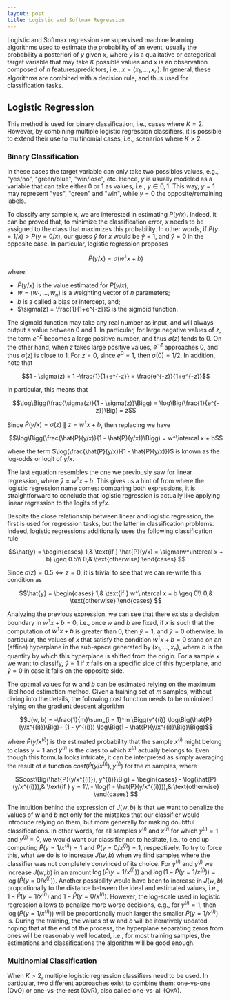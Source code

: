 ```yaml
---
layout: post
title: Logistic and Softmax Regression
---
```


Logistic and Softmax regression are supervised machine learning algorithms used to estimate the probability of an event, usually the probability a posteriori of $y$ given $x$, where $y$ is a qualitative or categorical target variable that may take $K$ possible values and $x$ is an observation composed of $n$ features/predictors, i.e., $x=(x_1,\ldots,x_n)$. In general, these algorithms are combined with a decision rule, and thus used for classification tasks.


## Logistic Regression

This method is used for binary classification, i.e., cases where $K=2$. However, by combining multiple logistic regression classifiers, it is possible to extend their use to multinomial cases, i.e., scenarios where $K>2$.  

### Binary Classification

In these cases the target variable can only take two possibles values, e.g., "yes/no", "green/blue", "win/lose", etc. Hence, $y$ is usually modeled as a variable that can take either 0 or  1 as values, i.e., $y \in {0, 1}$.  This way, $y=1$ may represent "yes",  "green" and "win", while $y=0$ the opposite/remaining labels. 

To classify any sample $x$, we are interested in estimating $P(y/x)$. Indeed,  it can be proved that, to minimize the classification error,  $x$ needs to be assigned to the class that maximizes this probability.  In other words, if $P(y=1/x) > P(y=0/x)$, our guess $\hat{y}$ for $x$ would be $\hat{y} = 1$, and $\hat{y} = 0$ in the opposite case. In particular, logistic regression proposes 

$$\hat{P}(y/x) = \sigma(w^\intercal x + b)$$

where:

- $\hat{P}(y/x)$ is the value estimated for $P(y/x)$;
 - $w = (w_1, \ldots, w_n)$ is a weighting vector of $n$ parameters;
 - $b$ is a called a bias or intercept, and;
 - $\sigma(z) = \frac{1}{1+e^{-z}}$ is the sigmoid function.

The sigmoid function may take any real number as input, and will always output a value between 0 and 1.  In particular,  for large negative values of $z$, the term $e^{-z}$ becomes a large positive number, and thus $\sigma(z)$ tends to $0$.  On the other hand, when $z$ takes large positive values,  $e^{-z}$ approaches $0$, and thus $\sigma(z)$ is close to $1$. For $z=0$, since $e^0 = 1$, then $\sigma(0) = 1/2$. In addition, note that

$$1 - \sigma(z) = 1 -\frac{1}{1+e^{-z}}  = \frac{e^{-z}}{1+e^{-z}}$$

In particular, this means that

$$\log\Bigg(\frac{\sigma(z)}{1 - \sigma(z)}\Bigg) = \log\Big(\frac{1}{e^{-z}}\Big) = z$$

Since $\hat{P}(y/x) = \sigma(z)~\|~z = w^\intercal x + b$, then replacing we have

$$\log\Bigg(\frac{\hat{P}(y/x)}{1 - \hat{P}(y/x)}\Bigg) = w^\intercal x + b$$

where the term $\log(\frac{\hat{P}(y/x)}{1 - \hat{P}(y/x)})$ is known as the log-odds or logit of $y/x$. 

The last equation resembles the one we previously saw for linear regression, where $\hat{y} =  w^\intercal x + b$.  This gives us a hint of from where the logistic regression name comes: comparing both expressions,
it is straightforward to conclude that logistic regression is actually like applying linear regression to the logits of $y/x$.  

Despite the close relationship between linear and logistic regression, the first is used for regression tasks, but the latter in classification problems.  Indeed, logistic regressions additionally uses the following  classification rule

$$\hat{y} =  
\begin{cases}
    1,& \text{if } \hat{P}(y/x) = \sigma(w^\intercal x + b) \geq 0.5\\
    0,& \text{otherwise}
\end{cases}
 $$

Since $\sigma(z) = 0.5 \iff z = 0$, it is trivial to see that we can re-write this condition as 

 $$\hat{y} =  
\begin{cases}
    1,& \text{if } w^\intercal x + b \geq 0\\
    0,& \text{otherwise}
\end{cases}
 $$

Analyzing the previous expression, we can see that there exists a decision boundary in $w^\intercal x + b = 0$, i.e., once $w$ and $b$ are fixed, if $x$ is such that the computation of $w^\intercal x + b$ is greater than $0$, then $\hat{y} = 1$, and  $\hat{y} = 0$ otherwise. In particular, the values of $x$ that satisfy the condition $w^\intercal x + b = 0$ stand on an (affine) hyperplane in the sub-space generated by $(x_1, \ldots, x_n)$, where $b$ is the quantity by which this hyperplane is shifted from the origin. For a sample $x$ we want to classify, $\hat{y} = 1$ if $x$ falls on a specific side of this hyperplane, and $\hat{y} = 0$ in case it falls on the opposite side.

The optimal values for $w$ and $b$ can be estimated relying on the maximum likelihood estimation method. Given a training set of $m$ samples, without diving into the details, the following cost function needs to be minimized relying on the gradient descent algorithm

$$J(w, b) = -\frac{1}{m}\sum_{i = 1}^m \Bigg(y^{(i)} \log\Big(\hat{P}(y/x^{(i)})\Big)+ (1 - y^{(i)}) \log\Big(1 - \hat{P}(y/x^{(i)}\Big)\Bigg)$$

where $\hat{P}(y/x^{(i)})$ is the estimated probability that the sample $x^{(i)}$ might belong to class $y=1$ and $y^{(i)}$ is the class to which $x^{(i)}$ actually belongs to. Even though this formula looks intricate, it can be interpreted as simply averaging the result of a function $cost\Big(\hat{P}(y/x^{(i)}),  y^{(i)}\Big)$ for the $m$ samples, where

$$cost\Big(\hat{P}(y/x^{(i)}), y^{(i)}\Big) = 
\begin{cases}
    - \log(\hat{P}(y/x^{(i)}),& \text{if } y = 1\\
    - \log(1 - \hat{P}(y/x^{(i)})),& \text{otherwise}
\end{cases}
 $$

The intuition behind the expression of $J(w, b)$ is that we want to penalize the values of $w$ and $b$ not only for the mistakes that our classifier would introduce relying on them, but more generally for making doubtful classifications. In other words, for all samples $x^{(i)}$ and $x^{(j)}$ for which $y^{(i)}=1$ and $y^{(j)}=0$, we would want our classifier not to hesitate, i.e.,  to end up computing $\hat{P}(y =1 /x^{(i)}) = 1$ and $\hat{P}(y =0 /x^{(j)}) = 1$, respectively. To try to force this, what we do is to increase $J(w, b)$ when we find samples where the classifier was not completely convinced of its choice. For $y^{(i)}$ and $y^{(j)}$ we increase $J(w, b)$ in an amount $\log\big( \hat{P}(y =1 /x^{(i)})\big)$ and $\log\big(1 - \hat{P}(y =1 /x^{(j)})\big) = \log\big(\hat{P}(y =0 /x^{(j)})\big)$. Another possibility would have been to increase in $J(w, b)$ proportionally to the distance between the ideal and estimated values, i.e., $1 - \hat{P}(y =1 /x^{(i)})$ and $1 -\hat{P}(y =0 /x^{(j)})$. However, the log-scale used in logistic regression allows to penalize more worse decisions, e.g., for $y^{(i)} = 1$, then $\log\big(\hat{P}(y =1 /x^{(i)})\big)$ will be proportionally much larger the smaller $\hat{P}(y =1 /x^{(i)})$ is. During the training, the values of $w$ and $b$ will be iteratively updated, hoping that at the end of the process, the hyperplane separating zeros from ones will be reasonably well located, i.e.,  for most training samples, the estimations and classifications the algorithm will be good enough.

###  Multinomial Classification

When $K>2$, multiple logistic regression classifiers need to be used. In particular, two different approaches exist to combine them: one-vs-one (OvO) or one-vs-the-rest (OvR), also called one-vs-all (OvA).